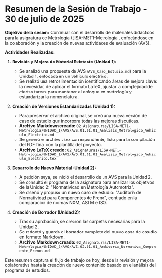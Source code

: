 # Resumen de la Sesión de Trabajo - 30 de julio de 2025

**Objetivo de la sesión:** Continuar con el desarrollo de materiales didácticos para la asignatura de Metrología (LISA-MET1-Metrologia), enfocándose en la colaboración y la creación de nuevas actividades de evaluación (AVS).

**Actividades Realizadas:**

1.  **Revisión y Mejora de Material Existente (Unidad 1):**
    *   Se analizó una propuesta de AVS (`AVS_Caso_Estudio.md`) para la Unidad 1, enfocada en un vehículo eléctrico.
    *   Se realizó una retroalimentación identificando áreas de mejora clave: la necesidad de aplicar el formato LaTeX, ajustar la complejidad de ciertas tareas para mantener el enfoque en metrología y estandarizar la nomenclatura.

2.  **Creación de Versiones Estandarizadas (Unidad 1):**
    *   Para preservar el archivo original, se creó una nueva versión del caso de estudio que incorpora todas las mejoras discutidas.
    *   **Archivo Markdown creado:** `02_Asignaturas/LISA-MET1-Metrologia/UNIDAD_1/AVS/AVS.01.01.01_Analisis_Metrologico_Vehiculo_Electrico.md`
    *   Se generó el archivo `.tex` correspondiente, listo para la compilación del PDF final con la plantilla del proyecto.
    *   **Archivo LaTeX creado:** `02_Asignaturas/LISA-MET1-Metrologia/UNIDAD_1/AVS/AVS.01.01.01_Analisis_Metrologico_Vehiculo_Electrico.tex`

3.  **Desarrollo de Nuevo Material (Unidad 2):**
    *   A petición suya, se inició el desarrollo de un AVS para la Unidad 2.
    *   Se consultó el programa de la asignatura para analizar los objetivos de la Unidad 2: "Normatividad en Metrología Automotriz".
    *   Se diseñó y propuso un nuevo caso de estudio: "Auditoría de Normatividad para Componentes de Freno", centrado en la comparación de normas NOM, ASTM e ISO.

4.  **Creación de Borrador (Unidad 2):**
    *   Tras su aprobación, se crearon las carpetas necesarias para la Unidad 2.
    *   Se redactó y guardó el borrador completo del nuevo caso de estudio en formato Markdown.
    *   **Archivo Markdown creado:** `02_Asignaturas/LISA-MET1-Metrologia/UNIDAD_2/AVS/AVS.02.01.01_Auditoria_Normativa_Componente_Frenos.md`

Este resumen captura el flujo de trabajo de hoy, desde la revisión y mejora colaborativa hasta la creación de nuevo contenido basado en el análisis del programa de estudios.
